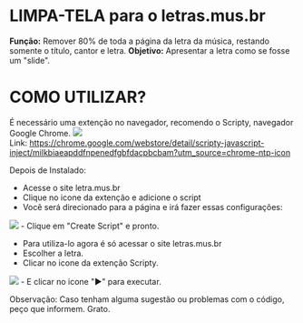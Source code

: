 # LIMPA-TELA para o letras.mus.br
**Função:** Remover 80% de toda a página da letra da música, restando somente o título, cantor e letra.
**Objetivo:** Apresentar a letra como se fosse um "slide".


# COMO UTILIZAR?
É necessário uma extenção no navegador, recomendo o Scripty, navegador Google Chrome.
<img src="https://i.imgur.com/QBKnsyc.png"><br>
Link: https://chrome.google.com/webstore/detail/scripty-javascript-inject/milkbiaeapddfnpenedfgbfdacpbcbam?utm_source=chrome-ntp-icon

Depois de Instalado:
- Acesse o site letra.mus.br
- Clique no icone da extenção e adicione o script
- Você será direcionado para a página e irá fazer essas configurações: 
<img src="https://i.imgur.com/jSWzD7Q.png">
- Clique em "Create Script" e pronto.

- Para utiliza-lo agora é só acessar o site letras.mus.br
- Escolher a letra.
- Clicar no icone da extenção Scripty.
<img src="https://i.imgur.com/CLIr4ST.png">
- E clicar no icone "▶️" para executar.





Observação: Caso tenham alguma sugestão ou problemas com o código, peço que informem. Grato.
